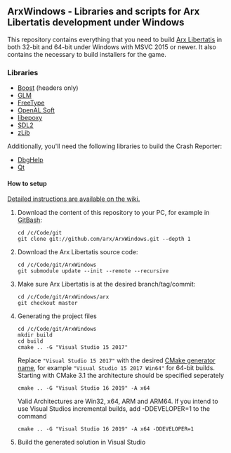 ## ArxWindows - Libraries and scripts for Arx Libertatis development under Windows

This repository contains everything that you need to build [Arx Libertatis](https://arx-libertatis.org/) in both 32-bit and 64-bit under Windows with MSVC 2015 or newer.
It also contains the necessary to build installers for the game.


### Libraries

* [Boost](https://www.boost.org/) (headers only)
* [GLM](https://glm.g-truc.net/)
* [FreeType](https://www.freetype.org/)
* [OpenAL Soft](https://openal-soft.org/)
* [libepoxy](https://github.com/anholt/libepoxy)
* [SDL2](https://libsdl.org/)
* [zLib](https://zlib.net/)

Additionally, you'll need the following libraries to build the Crash Reporter:

* [DbgHelp](https://docs.microsoft.com/en-us/windows/win32/debug/debug-help-library)
* [Qt](https://www.qt.io/)


#### How to setup

[Detailed instructions are available on the wiki.](https://wiki.arx-libertatis.org/Downloading_and_Compiling_under_Windows)

1. Download the content of this repository to your PC, for example in [GitBash](https://git-scm.com/downloads):

       cd /c/Code/git
       git clone git://github.com/arx/ArxWindows.git --depth 1

2. Download the Arx Libertatis source code:

       cd /c/Code/git/ArxWindows
       git submodule update --init --remote --recursive

3. Make sure Arx Libertatis is at the desired branch/tag/commit:

       cd /c/Code/git/ArxWindows/arx
       git checkout master

4. Generating the project files

       cd /c/Code/git/ArxWindows
       mkdir build
       cd build
       cmake .. -G "Visual Studio 15 2017"

   Replace `"Visual Studio 15 2017"` with the desired [CMake generator name](https://cmake.org/cmake/help/latest/manual/cmake-generators.7.html), for example `"Visual Studio 15 2017 Win64"` for 64-bit builds.
   Starting with CMake 3.1 the architecture should be specified seperately
   
       cmake .. -G "Visual Studio 16 2019" -A x64
       
   Valid Architectures are Win32, x64, ARM and ARM64. If you intend to use Visual Studios incremental builds, add -DDEVELOPER=1 to the command
   
       cmake .. -G "Visual Studio 16 2019" -A x64 -DDEVELOPER=1

5. Build the generated solution in Visual Studio
